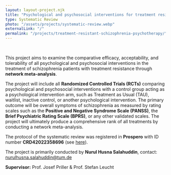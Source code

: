 ```yaml
---
layout: layout-project.njk
title: "Psychological and psychosocial interventions for treatment resistant schizophrenia: systematic review and network meta-analysis"
type: Systematic Review
photo: "/assets/projects/systematic-review.webp"
externalLink: "/"
permalink: "/projects/treatment-resistant-schizophrenia-psychotherapy/"
---
```


<br>

This project aims to examine the comparative efficacy, acceptability, and tolerability of all psychological and psychosocial interventions in the treatment of schizophrenia patients with treatment resistance through **network meta-analysis**.

The project will include all **Randomized Controlled Trials (RCTs)** comparing psychological and psychosocial interventions with a control group acting as a psychological intervention arm, such as Treatment as Usual (TAU), waitlist, inactive control, or another psychological intervention. The primary outcome will be overall symptoms of schizophrenia as measured by rating scales such as the **Positive and Negative Syndrome Scale (PANSS)**, the **Brief Psychiatric Rating Scale (BPRS)**, or any other validated scales. The project will ultimately produce a comprehensive rank of all treatments by conducting a network meta-analysis.

The protocol of the systematic review was registered in **Prospero** with ID number **CRD42022358696** (see [here](https://www.crd.york.ac.uk/prospero/display_record.php?ID=CRD42022358696)).

The project is primarily conducted by **Nurul Husna Salahuddin**, contact: [nurulhusna.salahuddin@tum.de](mailto:nurulhusna.salahuddin@tum.de)

**Supervisor:** Prof. Josef Priller & Prof. Stefan Leucht
